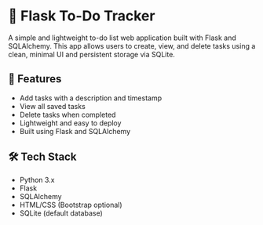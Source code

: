 # 📝 Flask To-Do Tracker

A simple and lightweight to-do list web application built with Flask and SQLAlchemy. This app allows users to create, view, and delete tasks using a clean, minimal UI and persistent storage via SQLite.

## 🚀 Features

- Add tasks with a description and timestamp
- View all saved tasks
- Delete tasks when completed
- Lightweight and easy to deploy
- Built using Flask and SQLAlchemy

## 🛠️ Tech Stack

- Python 3.x
- Flask
- SQLAlchemy
- HTML/CSS (Bootstrap optional)
- SQLite (default database)
